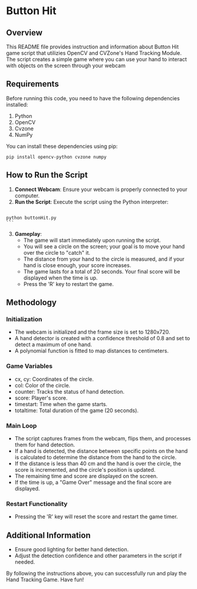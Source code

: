 # Button Hit

## Overview

This README file provides instruction and information about Button Hit game script that utilizies OpenCV and CVZone's Hand Tracking Module. The script creates a simple game where you can use your hand to interact with objects on the screen through your webcam

## Requirements

Before running this code, you need to have the following dependencies installed:
  1. Python
  2. OpenCV
  3. Cvzone
  4. NumPy

You can install these dependencies using pip:
```
pip install opencv-python cvzone numpy
```

## How to Run the Script

  1. **Connect Webcam**: Ensure your webcam is properly connected to your computer.
  2. **Run the Script**: Execute the script using the Python interpreter:
     ```
    python buttonHit.py
    ```
  3. **Gameplay**:
     * The game will start immediately upon running the script.
     * You will see a circle on the screen; your goal is to move your hand over the circle to "catch" it.
     * The distance from your hand to the circle is measured, and if your hand is close enough, your score increases.
     * The game lasts for a total of 20 seconds. Your final score will be displayed when the time is up.
     * Press the 'R' key to restart the game.

## Methodology
### Initialization
  * The webcam is initialized and the frame size is set to 1280x720.
  * A hand detector is created with a confidence threshold of 0.8 and set to detect a maximum of one hand.
  * A polynomial function is fitted to map distances to centimeters.

### Game Variables
  * cx, cy: Coordinates of the circle.
  * col: Color of the circle.
  * counter: Tracks the status of hand detection.
  * score: Player's score.
  * timestart: Time when the game starts.
  * totaltime: Total duration of the game (20 seconds).

### Main Loop
  * The script captures frames from the webcam, flips them, and processes them for hand detection.
  * If a hand is detected, the distance between specific points on the hand is calculated to determine the distance from the hand to the circle.
  * If the distance is less than 40 cm and the hand is over the circle, the score is incremented, and the circle's position is updated.
  * The remaining time and score are displayed on the screen.
  * If the time is up, a "Game Over" message and the final score are displayed.

### Restart Functionality
  * Pressing the 'R' key will reset the score and restart the game timer.

## Additional Information
* Ensure good lighting for better hand detection.
* Adjust the detection confidence and other parameters in the script if needed.


By following the instructions above, you can successfully run and play the Hand Tracking Game. Have fun!
